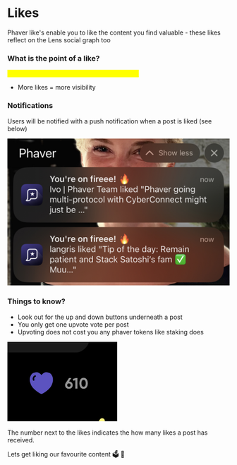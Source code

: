 # Likes

Phaver like's enable you to like the content you find valuable - these likes reflect on the Lens social graph too

### What is the point of a like?&#x20;

<mark style="color:yellow;">Liking has an effect on the visibility of a post.</mark>

* More likes = more visibility&#x20;

### Notifications

Users will be notified with a push notification when a post is liked (see below)&#x20;

![](<../../../.gitbook/assets/image (14).png>)

### Things to know?&#x20;

* Look out for the up and down buttons underneath a post
* You only get one upvote vote per post
* Upvoting does not cost you any phaver tokens like staking does

![](<../../../.gitbook/assets/image (15).png>)

The number next to the likes indicates the how many likes a post has received.

Lets get liking our favourite content 🗳 🚀
